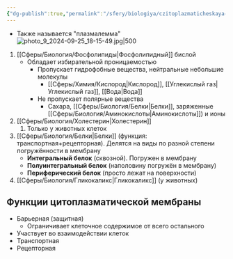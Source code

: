 ```yaml
---
{"dg-publish":true,"permalink":"/sfery/biologiya/czitoplazmaticheskaya-membrana/","tags":["Общаябиология"]}
---
```


- Также называется "плазмалемма"
![photo_9_2024-09-25_18-15-49.jpg|500](/img/user/%D0%90%D1%80%D1%85%D0%B8%D0%B2/%D0%9A%D1%8D%D1%88/photo_9_2024-09-25_18-15-49.jpg)
1. [[Сферы/Биология/Фосфолипиды\|Фосфолипидный]] бислой
	- Обладает избирательной проницаемостью
		- Пропускает гидрофобные вещества, нейтральные небольшие молекулы
			- [[Сферы/Химия/Кислород\|Кислород]], [[Углекислый газ\|Углекислый газ]], [[Вода\|Вода]]
		- Не пропускает полярные вещества
			- Cахара, [[Сферы/Биология/Белки\|Белки]], заряженные [[Сферы/Биология/Аминокислоты\|Аминокислоты]]) и ионы
2. [[Сферы/Биология/Холестерин\|Холестерин]]
	1. Только у животных клеток
3. [[Сферы/Биология/Белки\|Белки]] (функция: транспортная+рецепторная). Делятся на виды по разной степени погружённости в мембрану
	- **Интегральный белок** (сквозной). Погружен в мембрану
	- **Полуинтегральный белок** (наполовину погружён в мембрану)
	- **Периферический белок** (просто лежат на поверхности)
4. [[Сферы/Биология/Гликокаликс\|Гликокаликс]] (у животных) 
## Функции цитоплазматической мембраны
- Барьерная (защитная)
	- Ограничивает клеточное содержимое от всего остального
- Участвует во взаимодействии клеток
- Транспортная
- Рецепторная